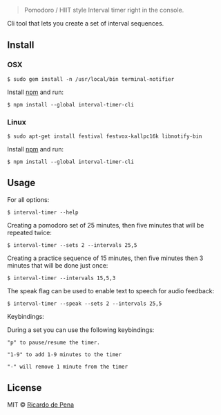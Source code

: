 > Pomodoro / HIIT style Interval timer right in the console.

Cli tool that lets you create a set of interval sequences.

## Install



### OSX

    $ sudo gem install -n /usr/local/bin terminal-notifier

Install [npm](http://npmjs.org/) and run:

    $ npm install --global interval-timer-cli


### Linux

    $ sudo apt-get install festival festvox-kallpc16k libnotify-bin

Install [npm](http://npmjs.org/) and run:

    $ npm install --global interval-timer-cli

## Usage
For all options:

    $ interval-timer --help

Creating a pomodoro set of 25 minutes, then five minutes that will be repeated twice:

    $ interval-timer --sets 2 --intervals 25,5

Creating a practice sequence of 15 minutes, then five minutes then 3 minutes that will be done just once:

    $ interval-timer --intervals 15,5,3

The speak flag can be used to enable text to speech for audio feedback:

    $ interval-timer --speak --sets 2 --intervals 25,5

Keybindings:

During a set you can use the following keybindings:

    "p" to pause/resume the timer.

    "1-9" to add 1-9 minutes to the timer

    "-" will remove 1 minute from the timer


## License

MIT © [Ricardo de Pena](http://rdepena.com/)
